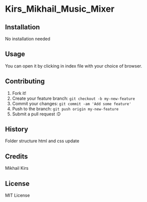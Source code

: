 # Kirs_Mikhail_Music_Mixer

## Installation

No installation needed

## Usage

You can open it by clicking in index file with your choice of browser.

## Contributing

1. Fork it!
2. Create your feature branch: `git checkout -b my-new-feature`
3. Commit your changes: `git commit -am 'Add some feature'`
4. Push to the branch: `git push origin my-new-feature`
5. Submit a pull request :D

## History

Folder structure
html and css update

## Credits

Mikhail Kirs

## License

MIT License
